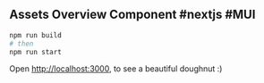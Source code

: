 ## Assets Overview Component #nextjs #MUI

```bash
npm run build
# then
npm run start
```

Open [http://localhost:3000](http://localhost:3000), to see a beautiful doughnut :)
